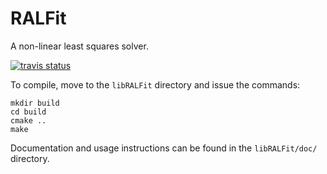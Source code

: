 # RALFit

A non-linear least squares solver.


[![travis status](https://travis-ci.org/ralna/RALFit.svg?branch=master)](https://travis-ci.org/ralna/RALFit)

To compile, move to the `libRALFit` directory and issue the commands:
```
mkdir build
cd build
cmake ..
make
```

Documentation and usage instructions can be found in the `libRALFit/doc/` directory.
